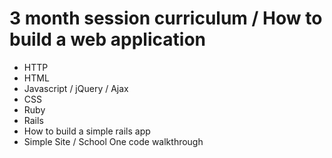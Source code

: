 # 3 month session curriculum / How to build a web application

- HTTP
- HTML
- Javascript / jQuery / Ajax
- CSS
- Ruby
- Rails
- How to build a simple rails app
- Simple Site / School One code walkthrough
